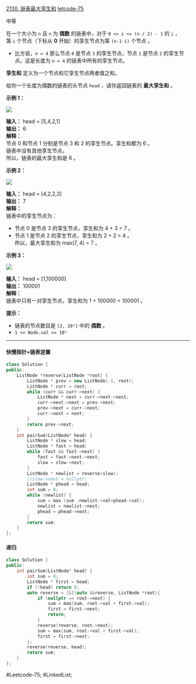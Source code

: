 [2130. 链表最大孪生和](https://leetcode.cn/problems/maximum-twin-sum-of-a-linked-list/) [letcode-75](https://leetcode.cn/problems/maximum-twin-sum-of-a-linked-list/description/?envType=study-plan-v2&envId=leetcode-75)

中等

在一个大小为 `n` 且 `n` 为 **偶数** 的链表中，对于 `0 <= i <= (n / 2) - 1` 的 `i` ，第 `i` 个节点（下标从 **0** 开始）的孪生节点为第 `(n-1-i)` 个节点 。

- 比方说，`n = 4` 那么节点 `0` 是节点 `3` 的孪生节点，节点 `1` 是节点 `2` 的孪生节点。这是长度为 `n = 4` 的链表中所有的孪生节点。

**孪生和** 定义为一个节点和它孪生节点两者值之和。

给你一个长度为偶数的链表的头节点 `head` ，请你返回链表的 **最大孪生和** 。

**示例 1：**

![](https://assets.leetcode.com/uploads/2021/12/03/eg1drawio.png)

**输入：** head = [5,4,2,1]  
**输出：** 6  
**解释：**  
节点 0 和节点 1 分别是节点 3 和 2 的孪生节点。孪生和都为 6 。  
链表中没有其他孪生节点。  
所以，链表的最大孪生和是 6 。  

**示例 2：**

![](https://assets.leetcode.com/uploads/2021/12/03/eg2drawio.png)

**输入：** head = [4,2,2,3]  
**输出：** 7  
**解释：**  
链表中的孪生节点为：  
- 节点 0 是节点 3 的孪生节点，孪生和为 4 + 3 = 7 。  
- 节点 1 是节点 2 的孪生节点，孪生和为 2 + 2 = 4 。  
所以，最大孪生和为 max(7, 4) = 7 。  

**示例 3：**

![](https://assets.leetcode.com/uploads/2021/12/03/eg3drawio.png)

**输入：** head = [1,100000]  
**输出：** 100001  
**解释：**  
链表中只有一对孪生节点，孪生和为 1 + 100000 = 100001 。  

**提示：**

- 链表的节点数目是 `[2, 10⁵]` 中的 **偶数** 。
- `1 <= Node.val <= 10⁵`
---- ----
#### 快慢指针+链表逆置
```cpp
class Solution {
public:
    ListNode *reverse(ListNode *root) {
        ListNode * prev = new ListNode(-1, root);
        ListNode * curr = root;
        while (curr && curr->next) {
            ListNode * next = curr->next->next;
            curr->next->next = prev->next;
            prev->next = curr->next;
            curr->next = next;
        }
        return prev->next;
    }
    int pairSum(ListNode* head) {
        ListNode * slow = head;
        ListNode * fast = head;
        while (fast && fast->next) {
            fast = fast->next->next;
            slow = slow->next;
        }
        ListNode * newlist = reverse(slow);
        //slow->next = nullptr;
        ListNode * phead = head;
        int sum = 0;
        while (newlist) {
            sum = max (sum ,newlist->val+phead->val);
            newlist = newlist->next;
            phead = phead->next;
        }
        return sum;
    }
};
```
#### 递归
```cpp
class Solution {
public:
    int pairSum(ListNode* head) {
        int sum = 0;
        ListNode * first = head;
        if (!head) return 0;
        auto reverse = [&](auto &&reverse, ListNode *root){
            if (nullptr == root->next) {
                sum = max(sum, root->val + first->val);
                first = first->next;
                return;
            }
            reverse(reverse, root->next);
            sum = max(sum, root->val + first->val);
            first = first->next;
        };
        reverse(reverse, head);
        return sum;
    }
};
```
#Leetcode-75; #LinkedList;